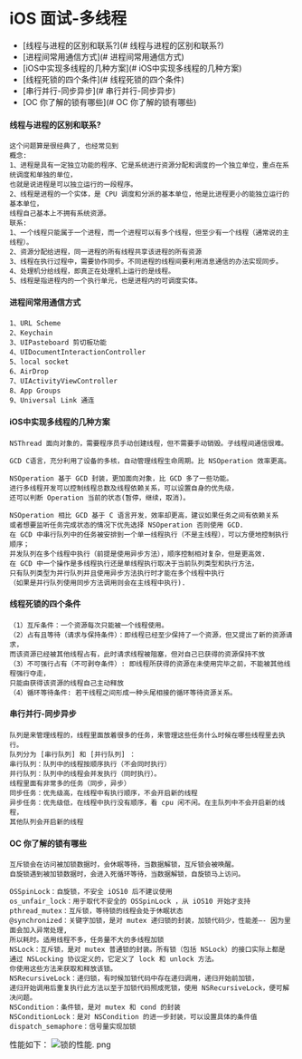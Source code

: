# iOS 面试-多线程

- [线程与进程的区别和联系?](# 线程与进程的区别和联系?)
- [进程间常用通信方式](# 进程间常用通信方式)
- [iOS中实现多线程的几种方案](# iOS中实现多线程的几种方案)
- [线程死锁的四个条件](# 线程死锁的四个条件)
- [串行并行-同步异步](# 串行并行-同步异步)
- [OC 你了解的锁有哪些](# OC 你了解的锁有哪些)

#### 线程与进程的区别和联系?
```
这个问题算是很经典了, 也经常见到
概念:
1、进程是具有一定独立功能的程序、它是系统进行资源分配和调度的一个独立单位，重点在系统调度和单独的单位，
也就是说进程是可以独立运行的一段程序。    
2、线程是进程的一个实体，是 CPU 调度和分派的基本单位，他是比进程更小的能独立运行的基本单位，
线程自己基本上不拥有系统资源。
联系:
1、一个线程只能属于一个进程，而一个进程可以有多个线程，但至少有一个线程（通常说的主线程）。    
2、资源分配给进程，同一进程的所有线程共享该进程的所有资源
3、线程在执行过程中，需要协作同步。不同进程的线程间要利用消息通信的办法实现同步。    
4、处理机分给线程，即真正在处理机上运行的是线程。   
5、线程是指进程内的一个执行单元，也是进程内的可调度实体。
```
#### 进程间常用通信方式
```
1、URL Scheme
2、Keychain
3、UIPasteboard 剪切板功能
4、UIDocumentInteractionController
5、local socket
6、AirDrop
7、UIActivityViewController
8、App Groups
9、Universal Link 通连
```
#### iOS中实现多线程的几种方案
```
NSThread 面向对象的，需要程序员手动创建线程，但不需要手动销毁。子线程间通信很难。

GCD C语言，充分利用了设备的多核，自动管理线程生命周期。比 NSOperation 效率更高。

NSOperation 基于 GCD 封装，更加面向对象，比 GCD 多了一些功能。
进行多线程开发可以控制线程总数及线程依赖关系，可以设置自身的优先级，
还可以判断 Operation 当前的状态(暂停，继续，取消)。

NSOperation 相比 GCD 基于 C 语言开发，效率却更高，建议如果任务之间有依赖关系
或者想要监听任务完成状态的情况下优先选择 NSOperation 否则使用 GCD.
在 GCD 中串行队列中的任务被安排到一个单一线程执行（不是主线程），可以方便地控制执行顺序；
并发队列在多个线程中执行（前提是使用异步方法），顺序控制相对复杂，但是更高效.
在 GCD 中一个操作是多线程执行还是单线程执行取决于当前队列类型和执行方法，
只有队列类型为并行队列并且使用异步方法执行时才能在多个线程中执行
（如果是并行队列使用同步方法调用则会在主线程中执行).
```
#### 线程死锁的四个条件
```
（1）互斥条件：一个资源每次只能被一个线程使用。
（2）占有且等待（请求与保持条件）：即线程已经至少保持了一个资源，但又提出了新的资源请求，
而该资源已经被其他线程占有，此时请求线程被阻塞，但对自己已获得的资源保持不放
（3）不可强行占有（不可剥夺条件）: 即线程所获得的资源在未使用完毕之前，不能被其他线程强行夺走，
只能由获得该资源的线程自己主动释放
（4）循环等待条件: 若干线程之间形成一种头尾相接的循环等待资源关系。
```
#### 串行并行-同步异步
```
队列是来管理线程的，线程里面放着很多的任务，来管理这些任务什么时候在哪些线程里去执行。
队列分为 [串行队列] 和 [并行队列] ：
串行队列：队列中的线程按顺序执行（不会同时执行）
并行队列：队列中的线程会并发执行（同时执行）。
线程里面有非常多的任务（同步，异步）
同步任务：优先级高，在线程中有执行顺序，不会开启新的线程
异步任务：优先级低，在线程中执行没有顺序，看 cpu 闲不闲。在主队列中不会开启新的线程，
其他队列会开启新的线程
```
#### OC 你了解的锁有哪些
```
互斥锁会在访问被加锁数据时，会休眠等待，当数据解锁，互斥锁会被唤醒。
自旋锁遇到被加锁数据时，会进入死循环等待，当数据解锁，自旋锁马上访问。

OSSpinLock：自旋锁，不安全 iOS10 后不建议使用
os_unfair_lock：用于取代不安全的 OSSpinLock ，从 iOS10 开始才支持
pthread_mutex：互斥锁，等待锁的线程会处于休眠状态
@synchronized：关键字加锁，是对 mutex 递归锁的封装，加锁代码少，性能差—- 因为里面会加入异常处理, 
所以耗时。适用线程不多，任务量不大的多线程加锁
NSLock：互斥锁，是对 mutex 普通锁的封装。所有锁（包括 NSLock）的接口实际上都是
通过 NSLocking 协议定义的，它定义了 lock 和 unlock 方法。
你使用这些方法来获取和释放该锁。
NSRecursiveLock：递归锁，有时候加锁代码中存在递归调用，递归开始前加锁，
递归开始调用后重复执行此方法以至于加锁代码照成死锁，使用 NSRecursiveLock，便可解决问题。
NSCondition：条件锁，是对 mutex 和 cond 的封装
NSConditionLock：是对 NSCondition 的进一步封装，可以设置具体的条件值
dispatch_semaphore：信号量实现加锁
```
性能如下：
![锁的性能. png](https://upload-images.jianshu.io/upload_images/969362-c998339b97779bb0.png?imageMogr2/auto-orient/strip%7CimageView2/2/w/1240)
